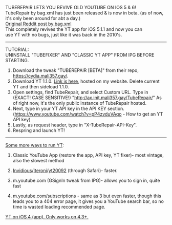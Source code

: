 TUBEREPAIR LETS YOU REVIVE OLD YOUTUBE ON IOS 5 & 6!\
TubeRepair by bag.xml has just been released & is now in beta. (as of now, it's only been around for abt a day.)\
[Original Reddit post by bag.xml](https://www.reddit.com/r/LegacyJailbreak/comments/194inh4/a_snippet_of_whats_about_to_come_discussion/)\
This completely revives the YT app for iOS 5.1.1 and now you can\
use YT with no bugs, just like it was back in the 2010's.

***

TUTORIAL:\
UNINSTALL "TUBEFIXER" AND "CLASSIC YT APP" FROM IPG BEFORE STARTING.
1. Download the tweak "TUBEREPAIR [BETA]" from their repo, https://cydia.mali357.gay/.
2. Download YT 1.1.0. [Link is here](https://github.com/calvink19/calvink19.github.io/raw/main/downloads/YouTube%201.1.0.ipa), hosted on my website. Delete current YT and then sideload 1.1.0.
3. Open settings, find TubeRepair, and select Custom URL. Type in (EXACT! CASE SENSITIVE!) "http://ax.init.mali357.gay/TubeRepair/" As of right now, it's the only public instance of TubeRepair hosted.
4. Next, type in your YT API key in the API KEY section. (https://www.youtube.com/watch?v=pP4zvduVAqo - How to get an YT API key)
5. Lastly, as request header, type in "X-TubeRepair-API-Key".
6. Respring and launch YT!

***

[Some more ways to run YT](https://www.reddit.com/r/LegacyJailbreak/comments/1ab7uox/discussion_4_ways_to_access_youtube_ios_6/):
1. Classic YouTube App (restore the app, API key, YT fixer)- most vintage, also the slowest method

2. [Invidious](https://docs.invidious.io/instances/)/[Iteroni](https://iteroni.com/feed/popular)/[yt20092](https://yt20092.giabs.ovh/mobile/blzr/#/home) (through Safari)- faster.

3. m.youtube.com (GSignIn tweak from IPG)- allows you to sign in, quite fast

4. m.youtube.com/subscriptions - same as 3 but even faster, though this leads you to a 404 error page, it gives you a YouTube search bar, so no time is wasted loading recommended page.


[YT on iOS 4 (app). Only works on 4.3+.](https://www.reddit.com/r/LegacyJailbreak/comments/194inh4/comment/khlq0w6/?utm_source=embedv2&utm_medium=comment_embed&utm_content=action_bar&embed_host_url=https%3A%2F%2Frebed.redditmedia.com%2Fembed)
